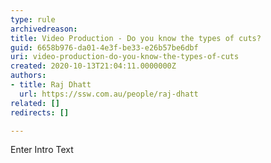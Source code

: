 ```yaml
---
type: rule
archivedreason: 
title: Video Production - Do you know the types of cuts?
guid: 6658b976-da01-4e3f-be33-e26b57be6dbf
uri: video-production-do-you-know-the-types-of-cuts
created: 2020-10-13T21:04:11.0000000Z
authors:
- title: Raj Dhatt
  url: https://ssw.com.au/people/raj-dhatt
related: []
redirects: []

---
```



Enter Intro Text
<br><excerpt class='endintro'></excerpt><br>



